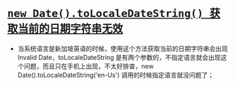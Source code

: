 # [`new Date().toLocaleDateString() 获取当前的日期字符串无效`](/)

* 当系统语言是新加坡英语的时候，使用这个方法获取当前的日期字符串会出现 Invalid Date，toLocaleDateString 是有两个参数的，不指定语言就会出现这个问题，而且只在手机上出现，不太好排查，new Date().toLocaleDateString('en-Us') 调用的时候指定语言就没问题了；
